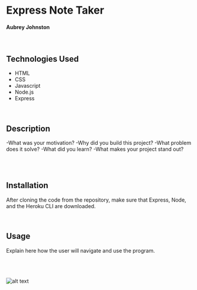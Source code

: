 # Express Note Taker
#### Aubrey Johnston
<br>

## Technologies Used
<ul>
    <li>HTML</li>
    <li>CSS</li>
    <li>Javascript</li>
    <li>Node.js</li>
    <li>Express</li>
</ul>    

<br>

## Description
-What was your motivation?
-Why did you build this project? 
-What problem does it solve?
-What did you learn?
-What makes your project stand out?

<br>

<br>

## Installation
After cloning the code from the repository, make sure that Express, Node, and the Heroku CLI are downloaded. 
<br>

<link>

<br>

## Usage
Explain here how the user will navigate and use the program.

<br><br><br>
![alt text](assets/images/readMePhoto.png)

<br>